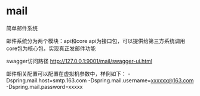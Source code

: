 # mail
简单邮件系统

邮件系统分为两个模块：api和core
api为接口包，可以提供给第三方系统调用
core包为核心包，实现真正发邮件功能

swagger访问路径
http://127.0.0.1:9001/mail/swagger-ui.html

邮件相关配置可以配置在虚拟机参数中，样例如下：
-Dspring.mail.host=smtp.163.com -Dspring.mail.username=xxxxxx@163.com -Dspring.mail.password=xxxxx
